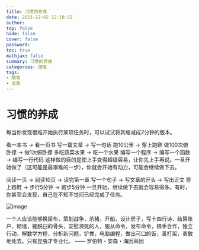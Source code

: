 ```yaml
---
title: 习惯的养成
date: 2021-12-02 12:10:52
author:
top: false
hide: false
cover: false
password:
toc: true
mathjax: false
summary: 习惯的养成
categories: 随笔
tags:
- 随笔
- 文章
---
```


# 习惯的养成
每当你发现很难开始执行某项任务时，可以试试将其缩减成2分钟的版本。

看一本书 → 看一页书
写一篇文章 → 写一句话
跑10公里 → 穿上跑鞋
做100次俯卧撑 → 做1次俯卧撑
多吃蔬菜水果 → 吃一个水果
编写一个程序 → 编写一个函数 → 编写一行代码
这样做的目的是使上手变得超级容易，让你先上手再说。一旦开始做了（这可能是最艰难的一步），你就会开始有动力，可能会继续做下去。

阅读一页 → 阅读10页 → 读完第一章
写一个句子 → 写文章的开头 → 写出正文
穿上跑鞋 → 步行5分钟 → 跑步5分钟
一旦开始，继续做下去就会容易得多。有时，你甚至会发现，自己在不知不觉间已经完成了任务。

![image](https://www.wangbase.com/blogimg/asset/202007/bg2020072418.jpg)

一个人应该能够换尿布，策划战争，杀猪，开船，设计房子，写十四行诗，结算账户，砌墙，接脱臼的骨头，安慰濒死的人，服从命令，发布命令，携手合作，独立行动，解数学方程，分析新问题，铲粪，电脑编程，做出可口的饭，善打架，勇敢地死去。只有昆虫才专业化。
—— 罗伯特・安森・海因莱因
